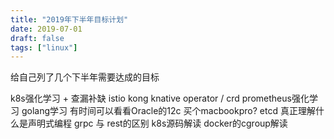 ```yaml
---
title: "2019年下半年目标计划"
date: 2019-07-01
draft: false
tags: ["linux"]
---
```


给自己列了几个下半年需要达成的目标
<!--more-->

 k8s强化学习 + 查漏补缺
 istio
 kong
 knative
 operator / crd
 prometheus强化学习
 golang学习
 有时间可以看看Oracle的12c
 买个macbookpro?
 etcd
 真正理解什么是声明式编程
 grpc 与 rest的区别
 k8s源码解读
 docker的cgroup解读
